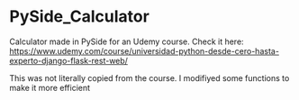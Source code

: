 # PySide_Calculator
Calculator made in PySide for an Udemy course.
Check it here: https://www.udemy.com/course/universidad-python-desde-cero-hasta-experto-django-flask-rest-web/

This was not literally copied from the course. I modifiyed some functions to make it more efficient
